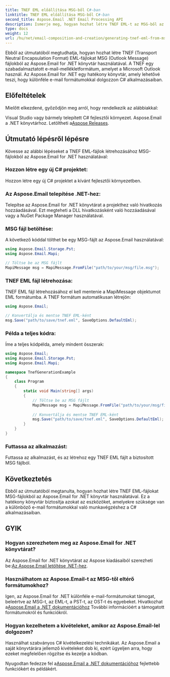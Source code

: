 ```yaml
---
title: TNEF EML előállítása MSG-ből C#-ban
linktitle: TNEF EML előállítása MSG-ből C#-ban
second_title: Aspose.Email .NET Email Processing API
description: Ismerje meg, hogyan hozhat létre TNEF EML-t az MSG-ből az Aspose.Email for .NET használatával. Lépésről lépésre útmutató C# kóddal. Hatékony e-mail formátum konvertálás.
type: docs
weight: 12
url: /hu/net/email-composition-and-creation/generating-tnef-eml-from-msg-in-csharp/
---
```


Ebből az útmutatóból megtudhatja, hogyan hozhat létre TNEF (Transport Neutral Encapsulation Format) EML-fájlokat MSG (Outlook Message) fájlokból az Aspose.Email for .NET könyvtár használatával. A TNEF egy szabadalmaztatott e-mail-mellékletformátum, amelyet a Microsoft Outlook használ. Az Aspose.Email for .NET egy hatékony könyvtár, amely lehetővé teszi, hogy különféle e-mail formátumokkal dolgozzon C# alkalmazásaiban.

##  Előfeltételek

Mielőtt elkezdené, győződjön meg arról, hogy rendelkezik az alábbiakkal:

Visual Studio vagy bármely telepített C# fejlesztői környezet.
 Aspose.Email a .NET könyvtárhoz. Letöltheti a[Aspose Releases](https://releases.aspose.com/email/net).

##  Útmutató lépésről lépésre

Kövesse az alábbi lépéseket a TNEF EML-fájlok létrehozásához MSG-fájlokból az Aspose.Email for .NET használatával:

### Hozzon létre egy új C# projektet:

   Hozzon létre egy új C# projektet a kívánt fejlesztői környezetben.

### Az Aspose.Email telepítése .NET-hez:

   Telepítse az Aspose.Email for .NET könyvtárat a projekthez való hivatkozás hozzáadásával. Ezt megteheti a DLL hivatkozásként való hozzáadásával vagy a NuGet Package Manager használatával.

### MSG fájl betöltése:

   A következő kóddal tölthet be egy MSG-fájlt az Aspose.Email használatával:

   ```csharp
   using Aspose.Email.Storage.Pst;
   using Aspose.Email.Mapi;

   // Töltse be az MSG fájlt
   MapiMessage msg = MapiMessage.FromFile("path/to/your/msg/file.msg");
   ```

### TNEF EML fájl létrehozása:

   TNEF EML fájl létrehozásához el kell mentenie a MapiMessage objektumot EML formátumba. A TNEF formátum automatikusan létrejön:

   ```csharp
   using Aspose.Email;
   
   // Konvertálja és mentse TNEF EML-ként
   msg.Save("path/to/save/tnef.eml", SaveOptions.DefaultEml);
   ```

### Példa a teljes kódra:

   Íme a teljes kódpélda, amely mindent összerak:

   ```csharp
   using Aspose.Email;
   using Aspose.Email.Storage.Pst;
   using Aspose.Email.Mapi;

   namespace TnefGenerationExample
   {
       class Program
       {
           static void Main(string[] args)
           {
               // Töltse be az MSG fájlt
               MapiMessage msg = MapiMessage.FromFile("path/to/your/msg/file.msg");
               
               // Konvertálja és mentse TNEF EML-ként
               msg.Save("path/to/save/tnef.eml", SaveOptions.DefaultEml);
           }
       }
   }
   ```

### Futtassa az alkalmazást:

   Futtassa az alkalmazást, és az létrehoz egy TNEF EML fájlt a biztosított MSG fájlból.

##  Következtetés

Ebből az útmutatóból megtanulta, hogyan hozhat létre TNEF EML-fájlokat MSG-fájlokból az Aspose.Email for .NET könyvtár használatával. Ez a hatékony könyvtár biztosítja azokat az eszközöket, amelyekre szüksége van a különböző e-mail formátumokkal való munkavégzéshez a C# alkalmazásaiban.

##  GYIK

### Hogyan szerezhetem meg az Aspose.Email for .NET könyvtárat?

Az Aspose.Email for .NET könyvtárat az Aspose kiadásaiból szerezheti be:[Az Aspose.Email letöltése .NET-hez](https://releases.aspose.com/email/net).

### Használhatom az Aspose.Email-t az MSG-től eltérő formátumokhoz?

 Igen, az Aspose.Email for .NET különféle e-mail-formátumokat támogat, beleértve az MSG-t, az EML-t, a PST-t, az OST-t és egyebeket. Hivatkozhat a[Aspose.Email a .NET dokumentációhoz](https://reference.aspose.com/email/net) További információért a támogatott formátumokról és funkciókról.

### Hogyan kezelhetem a kivételeket, amikor az Aspose.Email-lel dolgozom?

Használhat szabványos C# kivételkezelési technikákat. Az Aspose.Email a saját könyvtárára jellemző kivételeket dob ki, ezért ügyeljen arra, hogy ezeket megfelelően rögzítse és kezelje a kódban.

 Nyugodtan fedezze fel a[Aspose.Email a .NET dokumentációhoz](https://reference.aspose.com/email/net) fejlettebb funkciókért és példákért.
